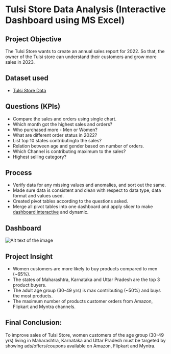 # Tulsi Store Data Analysis (Interactive Dashboard using MS Excel)

## **Project Objective**

The Tulsi Store wants to create an annual sales report for 2022. So that, the owner of the Tulsi store can understand their customers and grow more sales in 2023.

## **Dataset used**
- <a href="https://github.com/rinkal8/Tulsi-Store-Data-Analysis/blob/main/Tulsi%20Store%20Data.xlsx">Tulsi Store Data</a>

## **Questions (KPIs)**

- Compare the sales and orders using single chart.
- Which month got the highest sales and orders?
- Who purchased more - Men or Women?
- What are different order status in 2022?
- List top 10 states contributingto the sales?
- Relation between age and gender based on number of orders.
- Which Channel is contributing maximum to the sales?
- Highest selling category?



## **Process**

- Verify data for any missing values and anomalies, and sort out the same.
- Made sure data is consistent and clean with respect to data type, data format and values used.
- Created pivot tables according to the questions asked.
- Merge all pivot tables into one dashboard and apply slicer to make <a href="https://github.com/rinkal8/tulsi-Store-Data-Analysis/blob/main/tulsi%20Store%20Dashboard.png">dashboard interactive</a> and dynamic.



## **Dashboard**

![Alt text of the image](https://github.com/rinkal8/tulsi-Store-Data-Analysis/blob/main/tulsi%20Store%20Dashboard.png)



## **Project Insight**

- Women customers are more likely to buy products compared to men (~65%).
- The states of Maharashtra, Karnataka and Uttar Pradesh are the top 3 product buyers.
- The adult age group (30-49 yrs) is max contributing (~50%) and buys the most products.
- The maximum number of products customer orders from Amazon, Flipkart and Myntra channels.



## **Final Conclusion:**

To improve sales of Tulsi Store, women customers of the age group (30-49 yrs) living in Maharashtra, Karnataka and Uttar Pradesh must be targeted by showing ads/offers/coupons available on Amazon, Flipkart and Myntra.
